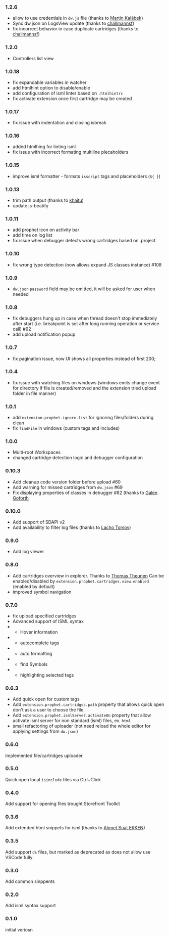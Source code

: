 ### 1.2.6
 * allow to use credentials in `dw.js` file (thanks to [Martin Kalábek](https://github.com/Eneris))
 * Sync dw.json on LogsView update (thanks to [challmannsf](https://github.com/challmannsf))
 * fix incorrect behavior in case duplicate cartridges (thanks to [challmannsf](https://github.com/challmannsf))

### 1.2.0
 * Controllers list view

### 1.0.18
 * fix expandable variables in watcher
 * add htmlhint option to disable/enable
 * add configuration of isml linter based on `.htmlhintrc`
 * fix activate extension once first cartridge may be created

### 1.0.17
 * fix issue with indentation and closing isbreak

### 1.0.16
* added htmlhing for linting isml
* fix issue with incorrect formating multiline plecaholders

### 1.0.15
* improve isml formatter - formats `isscript` tags and placeholders (`${ }`)

### 1.0.13
* trim path output (thanks to [khaitu](https://github.com/khaitu))
* update js-beatify

### 1.0.11

* add prophet icon on activity bar
* add time on log list
* fix issue when debugger detects wrong cartridges based on .project


### 1.0.10

* fix wrong type detection (now allows expand JS classes instance) #108

### 1.0.9

* `dw.json` `password` field may be omitted, it will be asked for user when needed

### 1.0.8

* fix debuggers hung up in case when thread doesn't stop immediately after start (i.e. breakpoint is set after long running operation or service call) #92
* add upload notification popup

### 1.0.7

* fix pagination issue, now UI shows all properties instead of first 200;

### 1.0.4

* fix issue with watching files on windows (windows emits change event for directory if file is created/removed and the extension tried upload folder in file manner)

### 1.0.1

* add `extension.prophet.ignore.list` for ignoring files/folders during clean
* fix `findFile` in windows (custom tags and includes)


### 1.0.0
* Multi-root Workspaces
* changed cartridge detection logic and debugger configuration

### 0.10.3

* Add cleanup code version folder before upload #60
* Add warning for missed cartridges from `dw.json` #69
* Fix displaying properties of classes in debugger #82 (thanks to [Galen Goforth](https://github.com/ghgofort)

### 0.10.0

* Add support of SDAPI v2
* Add availability to filter log files (thanks to [Lacho Tomov](https://github.com/ltomov))


### 0.9.0

* Add log viewer

### 0.8.0

* Add cartridges overview in explorer. Thanks to [Thomas Theunen](https://github.com/taurgis) Can be enabled/disabled by `extension.prophet.cartridges.view.enabled` (enabled by default)
* improved symbol navigation


### 0.7.0

* fix upload specified cartridges
* Advanced support of ISML syntax
* * Hover information
* * autocomplete tags
* * auto formatting
* * find Symbols
* * highlighting selected tags

### 0.6.3

* Add quick open for custom tags
* Add `extension.prophet.cartridges.path` property that allows quick open don't ask a user to choose the file.
* Add `extension.prophet.ismlServer.activateOn` property that allow activate isml server for non standard (isml) files, ex. `html`
* small refactoring of uploader (not need reload the whole editor for applying settings from `dw.json`)


### 0.6.0

Implemented file/cartridges uploader

### 0.5.0

Quick open local `isinclude` files via Ctrl+Click

### 0.4.0

Add support for opening files trought Storefront Toolkit

### 0.3.6

Add extended html snippets for isml (thanks to [Ahmet Suat ERKEN](https://github.com/suaterken))

### 0.3.5

Add support `ds` files, but marked as deprecated as does not allow use VSCode fully

### 0.3.0

Add common sinppents

### 0.2.0

Add isml syntax support

### 0.1.0

initial veriosn
